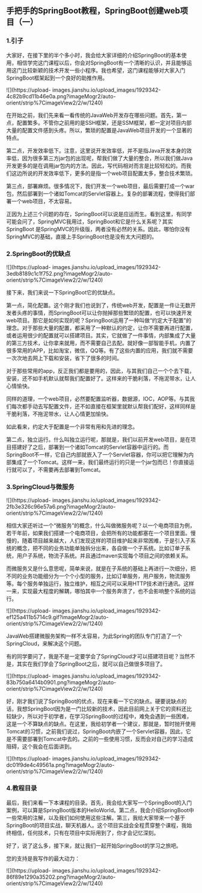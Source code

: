 ##  手把手的SpringBoot教程，SpringBoot创建web项目（一）

### 1.引子

大家好，在接下里的半个多小时，我会给大家详细的介绍SpringBoot的基本使用，相信学完这门课程以后，你会对SpringBoot有一个清晰的认识，并且能够运用这门比较新颖的技术开发一些小程序。我也希望，这门课程能够对大家入门SpringBoot框架起到一个良好的助推作用。

![](https://upload-
images.jianshu.io/upload_images/1929342-4c82b9cd11b46e0a.png?imageMogr2/auto-
orient/strip%7CimageView2/2/w/1240)

在开始之前，我们先来看一看传统的JavaWeb开发存在哪些问题。首先，第一点，配置繁多。不管你之前用的是SSH框架，还是SSM框架，都一定对项目内部大量的配置文件感到头疼。所以，繁琐的配置是JavaWeb项目开发的一个显著的特点。

第二点，开发效率低下。注意，这里说开发效率低，并不是指Java开发本身的效率低，因为很多第三方jar包的出现呢，帮我们做了大量的整合，所以我们做Java开发更多的是在调用jar包内的方法。因此，写代码相对而言是比较轻松的。而我们这边所说的开发效率低下，更多的是指一个web项目配置太多，整合技术繁琐。

第三点，部署麻烦。很多情况下，我们开发一个web项目，最后需要打成一个war包，然后部署到一个诸如Tomcat的Servlet容器上。复杂的部署流程，使得我们部署一个web项目，不太容易。

正因为上述三个问题的存在，SpringBoot可以说是应运而生。看到这里，有同学可能会问了，SpringMVC我用过，SpringBoot和它是什么关系呢？其实SpringBoot
是SpringMVC的升级版，两者没有必然的关系。因此，哪怕你没有SpringMVC的基础，直接上手SpringBoot也是没有太大问题的。

### 2.SpringBoot的优缺点

![](https://upload-
images.jianshu.io/upload_images/1929342-3edb8189c1c1f752.png?imageMogr2/auto-
orient/strip%7CimageView2/2/w/1240)

接下来，我们来说一下SpringBoot它的优缺点。

第一点，简化配置。这个刚才我们也说到了，传统web开发，配置是一件让无数开发者头疼的事情，而SpringBoot可以让你抛掉那些繁琐的配置，也可以快速开发web项目。那它是如何实现的呢？SpringBoot运用了一种叫做“约定大于配置”的理念。对于那些大量的配置，都采用了一种默认的约定，让你不需要再进行配置，或者运用很少的配置就可以搭建项目。其实，它就做了一件事情，内部集成了大量的第三方技术，让你拿来就用，而不需要自己去配。就好像一部智能手机，内置了很多常用的APP，比如淘宝，微信，QQ等。有了这些内置的应用，我们就不需要一次次地去网上下载和安装，省下了很多的时间。

对于那些常用的app，反正我们都是要用的，因此，与其我们自己一个个去下载，安装，还不如手机默认就帮我们配置好了。这样来的干脆利落，不拖泥带水，让人心情愉快。

同样的道理，一个web项目，必然要配置监听器，数据源，IOC，AOP等。与其我们每次都手动去写配置文件，还不如直接在框架里就默认帮我们配好，这样同样是干脆利落，不拖泥带水，让人心情更加愉快。

如此看来，约定大于配置是一个非常有用和先进的理念。

第二点，独立运行。什么叫独立运行呢，那就是，我们以前开发web项目，是在项目搭建好了之后，部署到一个诸如Tomcat的Servlet容器中运行的。而SpringBoot不一样，它自己内部就嵌入了一个Servlet容器，你可以把它理解为内部集成了一个Tomcat。这样一来，我们最终运行的只是一个jar包而已！你直接运行就可以了，不需要再去部署到Tomcat。

### 3.SpringCloud与微服务

![](https://upload-
images.jianshu.io/upload_images/1929342-2fb3e326c96e57a6.png?imageMogr2/auto-
orient/strip%7CimageView2/2/w/1240)

相信大家还听过一个“微服务”的概念，什么叫做微服务呢？以一个电商项目为例，若干年前，如果我们搭建一个电商项目，会把所有的功能都塞在一个项目里面。慢慢的，随着项目越来越大，人们发现这样的项目维护起来非常困难，于是引入子系统的概念，把不同的业务功能单独拆分出来，各自做一个子系统。比如订单子系统，用户子系统，物流子系统。并且通过maven实现每个项目之间的依赖关系。

而微服务又是什么意思呢，简单来说，就是在子系统的基础上再进行一次细分，把不同的业务功能细分为一个个小型的服务，比如订单服务，用户服务，物流服务等。每个服务单独运行，独立维护，相互之间可以采用HTTP技术进行通讯。这样一来，实现最大程度的解耦，哪怕其中一个服务奔溃了，也不会影响整个系统的运行。

![](https://upload-
images.jianshu.io/upload_images/1929342-ef125a411b5714c9.gif?imageMogr2/auto-
orient/strip%7CimageView2/2/w/1240)

JavaWeb搭建微服务架构一样不太容易，为此Spring的团队专门打造了一个SpringCloud，来解决这个问题。

有的同学要问了，我是不是一定要学会了SpringCloud才可以搭建项目呢？当然不是，其实在我们学会了SpringBoot之后，就可以自己做很多项目了。

![](https://upload-
images.jianshu.io/upload_images/1929342-83b750a6414b0901.png?imageMogr2/auto-
orient/strip%7CimageView2/2/w/1240)

好，刚才我们说了SpringBoot的优点，现在来看一下它的缺点。硬要说缺点的话，我想SpringBoot因为是一门比较新的技术，因此目前网上关于它的资料还比较缺少，所以对于初学者，在学习SpringBoot的过程中，难免会遇到一些困难，这是一个不算缺点的缺点。在这里，我给初学者一个建议，那就是，暂时抛开使用Tomcat的习惯，之前我们说过，SpringBoot内嵌了一个Servlet容器，因此，它是不需要部署到Tomcat中去的。之前的一些使用习惯，反而会对自己的学习造成阻碍，这个我会在后面讲到。

![](https://upload-
images.jianshu.io/upload_images/1929342-dc01f9de4c49561a.png?imageMogr2/auto-
orient/strip%7CimageView2/2/w/1240)

### 4.教程目录

最后，我们来看一下本课程的目录。首先，我会给大家写一个SpringBoot的入门案例，可以算是SpringBoot版本的HelloWorld。第二点，我会介绍SpringBoot中一些常用的注解，以及我们如何使用这些注解。第三，我给大家带来一个基于SpringBoot的项目实战，聊天机器人。这个项目实战会全程贯穿整个课程，我始终相信，任何技术，只有在项目中实际用到了，你才会记忆深刻。

好了，说了这么多，接下来，就让我们一起开始SpringBoot的学习之旅吧。

您的支持是我写作的最大动力：

![](https://upload-
images.jianshu.io/upload_images/1929342-86f89e1290a35202.png?imageMogr2/auto-
orient/strip%7CimageView2/2/w/1240)

